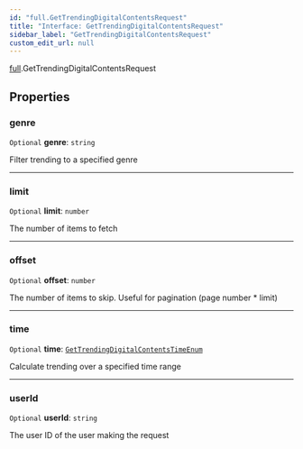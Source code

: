 ```yaml
---
id: "full.GetTrendingDigitalContentsRequest"
title: "Interface: GetTrendingDigitalContentsRequest"
sidebar_label: "GetTrendingDigitalContentsRequest"
custom_edit_url: null
---
```


[full](../namespaces/full.md).GetTrendingDigitalContentsRequest

## Properties

### genre

 `Optional` **genre**: `string`

Filter trending to a specified genre

___

### limit

 `Optional` **limit**: `number`

The number of items to fetch

___

### offset

 `Optional` **offset**: `number`

The number of items to skip. Useful for pagination (page number * limit)

___

### time

 `Optional` **time**: [`GetTrendingDigitalContentsTimeEnum`](../enums/full.GetTrendingDigitalContentsTimeEnum.md)

Calculate trending over a specified time range

___

### userId

 `Optional` **userId**: `string`

The user ID of the user making the request
